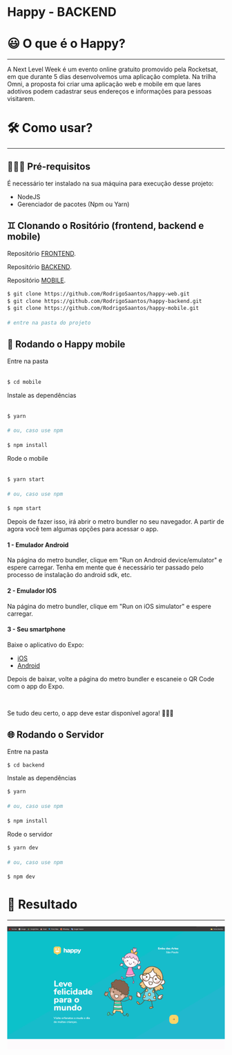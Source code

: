 # Happy - BACKEND

# 😃 O que é o Happy?
---

A Next Level Week é um evento online gratuito promovido pela Rocketsat, em que durante 5 dias desenvolvemos uma aplicação completa. Na trilha Omni, a proposta foi criar uma aplicação web e mobile em que lares adotivos podem cadastrar seus endereços e informações para pessoas visitarem.

# 🛠️ Como usar?
---

## 🏋🏽‍♂️ Pré-requisitos

É necessário ter instalado na sua máquina para execução desse projeto:

- NodeJS
- Gerenciador de pacotes (Npm ou Yarn)

## ♊ Clonando o Rositório (frontend, backend e mobile)

Repositório [FRONTEND](https://github.com/RodrigoSaantos/happy-web).

Repositório [BACKEND](https://github.com/RodrigoSaantos/happy-backend).

Repositório [MOBILE](https://github.com/RodrigoSaantos/happy-mobile).

```bash
$ git clone https://github.com/RodrigoSaantos/happy-web.git
$ git clone https://github.com/RodrigoSaantos/happy-backend.git
$ git clone https://github.com/RodrigoSaantos/happy-mobile.git

# entre na pasta do projeto
```

## 📱 Rodando o Happy mobile 

Entre na pasta

```bash

$ cd mobile

```
Instale as dependências

```bash

$ yarn

# ou, caso use npm

$ npm install

```

Rode o mobile

```bash

$ yarn start

# ou, caso use npm

$ npm start

```

Depois de fazer isso, irá abrir o metro bundler no seu navegador. A partir de agora você tem algumas opções para acessar o app.

#### 1 - Emulador Android
 Na página do metro bundler, clique em "Run on Android device/emulator" e espere carregar. Tenha em mente que é necessário ter passado pelo processo de instalação
 do android sdk, etc.

#### 2 - Emulador IOS
 Na página do metro bundler, clique em "Run on iOS simulator" e espere carregar.
 
#### 3 - Seu smartphone
 Baixe o aplicativo do Expo:
  - [iOS](https://itunes.apple.com/app/apple-store/id982107779)
  - [Android](https://play.google.com/store/apps/details?id=host.exp.exponent&referrer=www)
 
 Depois de baixar, volte a página do metro bundler e escaneie o QR Code com o app do Expo.

<br>

Se tudo deu certo, o app deve estar disponível agora! 👩🏽‍🔧

## 🌐 Rodando o Servidor

Entre na pasta

```bash
$ cd backend
```

Instale as dependências

```bash
$ yarn

# ou, caso use npm

$ npm install
```

Rode o servidor

```bash
$ yarn dev

# ou, caso use npm

$ npm dev
```

# 📖 Resultado
---
![Alt Text](https://raw.githubusercontent.com/RodrigoSaantos/happy-web/main/happy_web.gif)
